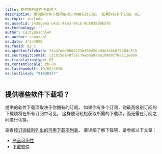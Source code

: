 ```yaml
---
title: 提供哪些软件下载项？
description: 提供的软件下载项取决于你拥有的订阅。 如果你有多个订阅，则…
ms.topic: include
ms.assetid: 543dba4a-b4dc-48e3-94cb-8d803800b570
ms.technology: ''
author: CaityBuschlen
ms.author: cabuschl
ms.date: 4/3/2020
ms.faqid: q2_1
ms.openlocfilehash: 73aa7ede968d221b49942dad4e2a8cbf5284cf15
ms.sourcegitcommit: c31815e140f2ec79e00a9a9a19900778ec11e860
ms.translationtype: HT
ms.contentlocale: zh-CN
ms.lasthandoff: 10/08/2020
ms.locfileid: "91838427"
---
```

## <a name="what-software-downloads-are-available"></a>提供哪些软件下载项？

提供的软件下载项取决于你拥有的订阅。 如果你有多个订阅，则最高级别订阅的下载项将在所有订阅中可见。 这样便可轻松获取所需的下载项，而无需在订阅之间进行切换。

查看[按订阅级别列出的可用下载项列表](https://download.microsoft.com/download/1/5/4/15454442-CF17-47B9-A65D-DF84EF88511B/Visual_Studio_by_Subscription_Level.xlsx)。 要详细了解下载项，请参阅以下文章：

- [产品可用性](../../../../product-availability.md)
- [下载软件](../../../../download-software.md)